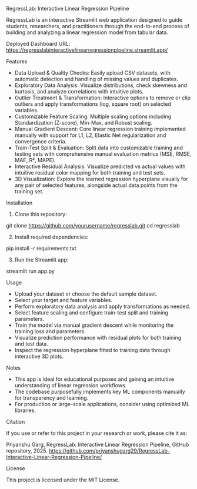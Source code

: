 RegressLab: Interactive Linear Regression Pipeline

RegressLab is an interactive Streamlit web application designed to guide students, researchers, and practitioners through the end-to-end process of building and analyzing a linear regression model from tabular data.

Deployed Dashboard URL: https://regresslabinteractivelinearregressionpipeline.streamlit.app/

Features

- Data Upload & Quality Checks: Easily upload CSV datasets, with automatic detection and handling of missing values and duplicates.
- Exploratory Data Analysis: Visualize distributions, check skewness and kurtosis, and analyze correlations with intuitive plots.
- Outlier Treatment & Transformation: Interactive options to remove or clip outliers and apply transformations (log, square root) on selected variables.
- Customizable Feature Scaling: Multiple scaling options including Standardization (Z-score), Min-Max, and Robust scaling.
- Manual Gradient Descent: Core linear regression training implemented manually with support for L1, L2, Elastic Net regularization and convergence criteria.
- Train-Test Split & Evaluation: Split data into customizable training and testing sets with comprehensive manual evaluation metrics (MSE, RMSE, MAE, R², MAPE).
- Interactive Residual Analysis: Visualize predicted vs actual values with intuitive residual color mapping for both training and test sets.
- 3D Visualization: Explore the learned regression hyperplane visually for any pair of selected features, alongside actual data points from the training set.

Installation

1. Clone this repository:

git clone https://github.com/yourusername/regresslab.git
cd regresslab

2. Install required dependencies:

pip install -r requirements.txt

3. Run the Streamlit app:

streamlit run app.py

Usage

- Upload your dataset or choose the default sample dataset.
- Select your target and feature variables.
- Perform exploratory data analysis and apply transformations as needed.
- Select feature scaling and configure train-test split and training parameters.
- Train the model via manual gradient descent while monitoring the training loss and parameters.
- Visualize prediction performance with residual plots for both training and test data.
- Inspect the regression hyperplane fitted to training data through interactive 3D plots.

Notes

- This app is ideal for educational purposes and gaining an intuitive understanding of linear regression workflows.
- The codebase purposefully implements key ML components manually for transparency and learning.
- For production or large-scale applications, consider using optimized ML libraries.

Citation

If you use or refer to this project in your research or work, please cite it as:

Priyanshu Garg, RegressLab: Interactive Linear Regression Pipeline, GitHub repository, 2025.
https://github.com/priyanshugarg29/RegressLab-Interactive-Linear-Regression-Pipeline/

License

This project is licensed under the MIT License.
